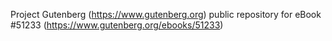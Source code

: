 Project Gutenberg (https://www.gutenberg.org) public repository for
eBook #51233 (https://www.gutenberg.org/ebooks/51233)
